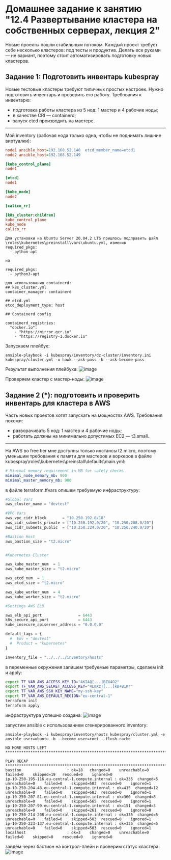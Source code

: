 # Домашнее задание к занятию "12.4 Развертывание кластера на собственных серверах, лекция 2"
Новые проекты пошли стабильным потоком. Каждый проект требует себе несколько кластеров: под тесты и продуктив. Делать все руками — не вариант, поэтому стоит автоматизировать подготовку новых кластеров.

## Задание 1: Подготовить инвентарь kubespray
Новые тестовые кластеры требуют типичных простых настроек. Нужно подготовить инвентарь и проверить его работу. Требования к инвентарю:
* подготовка работы кластера из 5 нод: 1 мастер и 4 рабочие ноды;
* в качестве CRI — containerd;
* запуск etcd производить на мастере.

----------------------------------------


Мой inventory (рабочая нода только одна, чтобы не поднимать лишние виртуалки):
```ini
node1 ansible_host=192.168.52.148  etcd_member_name=etcd1
node2 ansible_host=192.168.52.149

[kube_control_plane]
node1

[etcd]
node1

[kube_node]
node2

[calico_rr]

[k8s_cluster:children]
kube_control_plane
kube_node
calico_rr
```

```
Для установки на Ubuntu Server 20.04.2 LTS пришлось подправить файл \roles\kubernetes\preinstall\vars\ubuntu.yml, изменив 
required_pkgs:
  - python-apt

на

required_pkgs:
  - python3-apt
  
для использования containerd:
## k8s_cluster.yml
container_manager: containerd

## etcd.yml
etcd_deployment_type: host

## Containerd config

containerd_registries:
  "docker.io":
    - "https://mirror.gcr.io"
    - "https://registry-1.docker.io"
```

Запускаем плейбук:
```
ansible-playbook -i kubespray/inventory/dz-cluster/inventory.ini kubespray/cluster.yml -u hawk --ask-pass -b --ask-become-pass
```
Результат выполнения плейбука:
![image](https://user-images.githubusercontent.com/32748936/119849047-f8d6a600-bf14-11eb-8db1-8487de647736.png)

Проверяем кластер с мастер-ноды:
![image](https://user-images.githubusercontent.com/32748936/119849331-33d8d980-bf15-11eb-8de1-3b5f1b6cb0aa.png)



## Задание 2 (*): подготовить и проверить инвентарь для кластера в AWS
Часть новых проектов хотят запускать на мощностях AWS. Требования похожи:
* разворачивать 5 нод: 1 мастер и 4 рабочие ноды;
* работать должны на минимально допустимых EC2 — t3.small.

---------------------------------------
На AWS во free tier мне доступны только инстансы t2.micro, поэтому уменьшим требования к памяти для маcтеров и воркеров в файле kubespray\roles\kubernetes\preinstall\defaults\main.yml:

```yaml
# Minimal memory requirement in MB for safety checks
minimal_node_memory_mb: 900
minimal_master_memory_mb: 900
```

в файле terraform.tfvars опишем требуемую инфраструктуру:
```tf
#Global Vars
aws_cluster_name = "devtest"

#VPC Vars
aws_vpc_cidr_block       = "10.250.192.0/18"
aws_cidr_subnets_private = ["10.250.192.0/20", "10.250.208.0/20"]
aws_cidr_subnets_public  = ["10.250.224.0/20", "10.250.240.0/20"]

#Bastion Host
aws_bastion_size = "t2.micro"


#Kubernetes Cluster

aws_kube_master_num  = 1
aws_kube_master_size = "t2.micro"

aws_etcd_num  = 1
aws_etcd_size = "t2.micro"

aws_kube_worker_num  = 4
aws_kube_worker_size = "t2.micro"

#Settings AWS ELB

aws_elb_api_port                = 6443
k8s_secure_api_port             = 6443
kube_insecure_apiserver_address = "0.0.0.0"

default_tags = {
  #  Env = "devtest"
  #  Product = "kubernetes"
}

inventory_file = "../../../inventory/hosts"
```

в переменные окружения запишем требуемые параметры, сделаем init и apply:
```bash
export TF_VAR_AWS_ACCESS_KEY_ID="AKIAQ[...]BZX4O2"
export TF_VAR_AWS_SECRET_ACCESS_KEY="4LmXzT[...]kB+B1Kr"
export TF_VAR_AWS_SSH_KEY_NAME="my-ssh-key"
export TF_VAR_AWS_DEFAULT_REGION="eu-central-1"
terraform init
terraform apply
```

инфраструктура успешно создана:
![image](https://user-images.githubusercontent.com/32748936/120026606-fbabc680-bffa-11eb-913f-fa2352d2d363.png)

запустим ansible с использованием сгенерированного inventory:
```
ansible-playbook -i kubespray/inventory/hosts kubespray/cluster.yml -e ansible_user=ubuntu -b --become-user=root --flush-cache
```

```
NO MORE HOSTS LEFT *************************************************************************************************************************************************************************************************************

PLAY RECAP *********************************************************************************************************************************************************************************************************************
bastion                    : ok=18   changed=0    unreachable=0    failed=0    skipped=19   rescued=0    ignored=0
ip-10-250-195-116.eu-central-1.compute.internal : ok=335  changed=5    unreachable=0    failed=0    skipped=503  rescued=0    ignored=1
ip-10-250-204-48.eu-central-1.compute.internal : ok=415  changed=12   unreachable=0    failed=0    skipped=683  rescued=0    ignored=1
ip-10-250-207-81.eu-central-1.compute.internal : ok=360  changed=8    unreachable=0    failed=0    skipped=565  rescued=0    ignored=1
ip-10-250-207-99.eu-central-1.compute.internal : ok=151  changed=3    unreachable=0    failed=0    skipped=261  rescued=0    ignored=0
ip-10-250-214-208.eu-central-1.compute.internal : ok=335  changed=5    unreachable=0    failed=0    skipped=503  rescued=0    ignored=1
ip-10-250-223-137.eu-central-1.compute.internal : ok=335  changed=5    unreachable=0    failed=0    skipped=503  rescued=0    ignored=1
localhost                  : ok=3    changed=0    unreachable=0    failed=0    skipped=0    rescued=0    ignored=0

```

зайдём через бастион на контрол-плейн и проверим статус кластера:
![image](https://user-images.githubusercontent.com/32748936/120033405-2a7a6a80-c004-11eb-8420-890e99eaa0f6.png)
